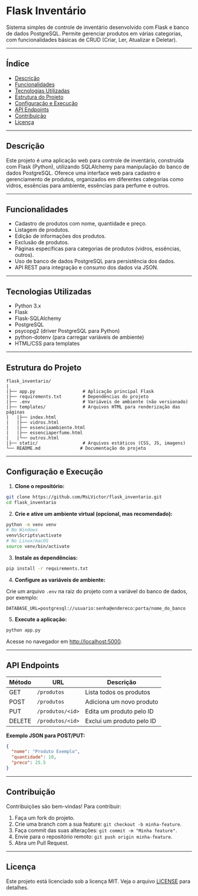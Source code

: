 # Flask Inventário

Sistema simples de controle de inventário desenvolvido com Flask e banco de dados PostgreSQL. Permite gerenciar produtos em várias categorias, com funcionalidades básicas de CRUD (Criar, Ler, Atualizar e Deletar).

---

## Índice

* [Descrição](#descrição)
* [Funcionalidades](#funcionalidades)
* [Tecnologias Utilizadas](#tecnologias-utilizadas)
* [Estrutura do Projeto](#estrutura-do-projeto)
* [Configuração e Execução](#configuração-e-execução)
* [API Endpoints](#api-endpoints)
* [Contribuição](#contribuição)
* [Licença](#licença)

---

## Descrição

Este projeto é uma aplicação web para controle de inventário, construída com Flask (Python), utilizando SQLAlchemy para manipulação do banco de dados PostgreSQL. Oferece uma interface web para cadastro e gerenciamento de produtos, organizados em diferentes categorias como vidros, essências para ambiente, essências para perfume e outros.

---

## Funcionalidades

* Cadastro de produtos com nome, quantidade e preço.
* Listagem de produtos.
* Edição de informações dos produtos.
* Exclusão de produtos.
* Páginas específicas para categorias de produtos (vidros, essências, outros).
* Uso de banco de dados PostgreSQL para persistência dos dados.
* API REST para integração e consumo dos dados via JSON.

---

## Tecnologias Utilizadas

* Python 3.x
* Flask
* Flask-SQLAlchemy
* PostgreSQL
* psycopg2 (driver PostgreSQL para Python)
* python-dotenv (para carregar variáveis de ambiente)
* HTML/CSS para templates

---

## Estrutura do Projeto

```
flask_inventario/
|
|├── app.py                  # Aplicação principal Flask
|├── requirements.txt        # Dependências do projeto
|├── .env                    # Variáveis de ambiente (não versionado)
|├── templates/              # Arquivos HTML para renderização das páginas
|   |├── index.html
|   |├── vidros.html
|   |├── essenciaambiente.html
|   |├── essenciaperfume.html
|   |└── outros.html
|├── static/                 # Arquivos estáticos (CSS, JS, imagens)
└── README.md               # Documentação do projeto
```

---

## Configuração e Execução

1. **Clone o repositório:**

```bash
git clone https://github.com/MsLVictor/flask_inventario.git
cd flask_inventario
```

2. **Crie e ative um ambiente virtual (opcional, mas recomendado):**

```bash
python -m venv venv
# No Windows
venv\Scripts\activate
# No Linux/macOS
source venv/bin/activate
```

3. **Instale as dependências:**

```bash
pip install -r requirements.txt
```

4. **Configure as variáveis de ambiente:**

Crie um arquivo `.env` na raiz do projeto com a variável do banco de dados, por exemplo:

```
DATABASE_URL=postgresql://usuario:senha@endereco:porta/nome_do_banco
```

5. **Execute a aplicação:**

```bash
python app.py
```

Acesse no navegador em [http://localhost:5000](http://localhost:5000).

---

## API Endpoints

| Método | URL              | Descrição                 |
| ------ | ---------------- | ------------------------- |
| GET    | `/produtos`      | Lista todos os produtos   |
| POST   | `/produtos`      | Adiciona um novo produto  |
| PUT    | `/produtos/<id>` | Edita um produto pelo ID  |
| DELETE | `/produtos/<id>` | Exclui um produto pelo ID |

**Exemplo JSON para POST/PUT:**

```json
{
  "nome": "Produto Exemplo",
  "quantidade": 10,
  "preco": 25.5
}
```

---

## Contribuição

Contribuições são bem-vindas! Para contribuir:

1. Faça um fork do projeto.
2. Crie uma branch com a sua feature: `git checkout -b minha-feature`.
3. Faça commit das suas alterações: `git commit -m "Minha feature"`.
4. Envie para o repositório remoto: `git push origin minha-feature`.
5. Abra um Pull Request.

---

## Licença

Este projeto está licenciado sob a licença MIT. Veja o arquivo [LICENSE](LICENSE) para detalhes.
